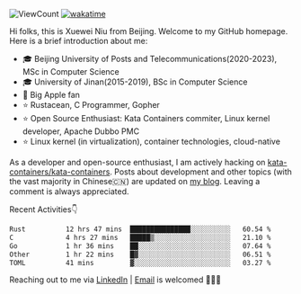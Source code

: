 ![ViewCount](https://views.whatilearened.today/views/github/<justxuewei>/<justxuewei>.svg) [![wakatime](https://wakatime.com/badge/user/018eae19-2c35-4919-be43-56bc26b446d9.svg)](https://wakatime.com/@018eae19-2c35-4919-be43-56bc26b446d9)

Hi folks, this is Xuewei Niu from Beijing. Welcome to my GitHub homepage.
Here is a brief introduction about me:

- 🎓 Beijing University of Posts and Telecommunications(2020-2023), MSc in Computer Science
- 🎓 University of Jinan(2015-2019), BSc in Computer Science
- 📱 Big Apple fan
- ⭐️ Rustacean, C Programmer, Gopher
- ⭐️ Open Source Enthusiast: Kata Containers commiter, Linux kernel developer, Apache Dubbo PMC
- ⭐ Linux kernel (in virtualization), container technologies, cloud-native

As a developer and open-source enthusiast, I am actively hacking on
[kata-containers/kata-containers](https://github.com/kata-containers/kata-containers). Posts about development and other topics
(with the vast majority in Chinese🇨🇳) are updated on [my blog](https://nxw.name). Leaving a
comment is always appreciated.

Recent Activities👇

<!--START_SECTION:waka-->

```txt
Rust          12 hrs 47 mins  ███████████████░░░░░░░░░░   60.54 %
C             4 hrs 27 mins   █████▒░░░░░░░░░░░░░░░░░░░   21.10 %
Go            1 hr 36 mins    ██░░░░░░░░░░░░░░░░░░░░░░░   07.64 %
Other         1 hr 22 mins    █▓░░░░░░░░░░░░░░░░░░░░░░░   06.51 %
TOML          41 mins         ▓░░░░░░░░░░░░░░░░░░░░░░░░   03.27 %
```

<!--END_SECTION:waka-->

Reaching out to me via [LinkedIn](https://www.linkedin.com/in/justxuewei) | [Email](mailto:justxuewei@apache.org) is welcomed 🤟🤟🤟
